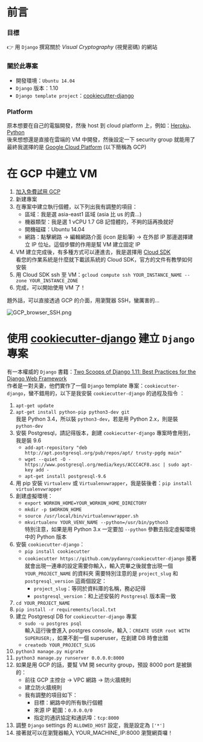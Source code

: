 前言
===

### 目標
:point_right: 用 `Django` 撰寫關於 _Visual Cryptography_ (視覺密碼) 的網站

### 關於此專案
*  開發環境：`Ubuntu 14.04`
* `Django` 版本：1.10
* `Django template project`：[cookiecutter-django](https://github.com/pydanny/cookiecutter-django)

### Platform
原本想要在自己的電腦開發，然後 host 到 cloud platform 上，例如：[Heroku](https://www.heroku.com/)、[Python](https://www.pythonanywhere.com/)  
後來想想還是直接在雲端的 VM 中開發，然後設定一下 security group 就能用了  
最終我選擇的是 [Google Cloud Platform](https://cloud.google.com/?hl=zh-tw) (以下簡稱為 GCP)

在 GCP 中建立 VM
===
1. [加入免費試用 GCP](https://cloud.google.com/free/?hl=zh-tw)
2. 新建專案
3. 在專案中建立執行個體，以下列出我有調整的項目：  
   * 區域：我是選 asia-east1 區域 (asia 比 us 的貴...)
   * 機器類型：我是選 1 vCPU 1.7 GB 記憶體的，不夠的話再換就好
   * 開機磁碟：Ubuntu 14.04
   * 網路：點擊網路 -> 編輯網路介面 (icon 是鉛筆) -> 在外部 IP 那邊選擇建立 IP 位址。這個步驟的作用是幫 VM 建立固定 IP
4. VM 建立完成後，有多種方式可以連進去，我是選擇用 [Cloud SDK](https://cloud.google.com/sdk/?hl=zh-tw)  
   看您的作業系統是什麼就下載該系統的 Cloud SDK，官方的文件有教學如何安裝
5. 用 Cloud SDK ssh 至 VM：`gcloud compute ssh YOUR_INSTANCE_NAME --zone YOUR_INSTANCE_ZONE`
6. 完成，可以開始使用 VM 了！

題外話，可以直接透過 GCP 的介面，用瀏覽器 SSH，蠻厲害的...  

![GCP_browser_SSH.png]({{site.baseurl}}/assets/images/GCP_browser_SSH.png)

使用 [cookiecutter-django](https://github.com/pydanny/cookiecutter-django) 建立 `Django` 專案
===
有一本權威的 `Django` 書籍：[Two Scoops of Django 1.11: Best Practices for the Django Web Framework](https://www.amazon.com/Two-Scoops-Django-1-11-Practices/dp/0692915729)  
作者是一對夫妻，他們實作了一個 `Django` template 專案：`cookiecutter-django`，蠻不錯用的，以下是我安裝 `cookiecutter-django` 的過程及指令  ：
1. `apt-get update`
1. `apt-get install python-pip python3-dev git`  
   我是 Python 3.4，所以裝 `python3-dev`，若是用 Python 2.x，則是裝 `python-dev`
1. 安裝 Postgresql，請記得版本，創建 `cookiecutter-django` 專案時會用到，我是裝 9.6  
   * `add-apt-repository "deb http://apt.postgresql.org/pub/repos/apt/ trusty-pgdg main"`
   * `wget --quiet -O - https://www.postgresql.org/media/keys/ACCC4CF8.asc | sudo apt-key add -`
   * `apt-get install postgresql-9.6`
1. 用 pip 安裝 `Virtualenv` 或 `Virtualenvwrapper`，我是裝後者：`pip install virtualenvwrapper`
1. 創建虛擬環境：  
   * `export WORKON_HOME=YOUR_WORKON_HOME_DIRECTORY`
   * `mkdir -p $WORKON_HOME`
   * `source /usr/local/bin/virtualenvwrapper.sh`
   * `mkvirtualenv YOUR_VENV_NAME --python=/usr/bin/python3`  
      特別注意，如果是用 Python 3.x 一定要加 `--python` 參數去指定虛擬環境中的 Python 版本
1. 安裝 `cookiecutter-django`：  
   * `pip install cookiecutter`
   * `cookiecutter https://github.com/pydanny/cookiecutter-django`
   接著就會出現一連串的設定需要你輸入，輸入完畢之後就會出現一個 `YOUR_PROJECT_NAME` 的資料夾
   需要特別注意的是 `project_slug` 和 `postgresql_version` 這兩個設定：  
     * `project_slug`：等同於資料庫的名稱，務必記得
     * `postgresql_version`：和上述安裝的 `Postgresql` 版本需一致
1. `cd YOUR_PROJECT_NAME`
1. `pip install -r requirements/local.txt`
1. 建立 Postgresql DB for `cookiecutter-django` 專案  
   * `sudo -u postgres psql`  
     輸入這行後會進入 postgres console，輸入：`CREATE USER root WITH SUPERUSER;`，如果不創一個 superuser，在創建 DB 時會出錯
   * `createdb YOUR_PROJECT_SLUG`
1. `python3 manage.py migrate`
1. `python3 manage.py runserver 0.0.0.0:8000`
1. 如果是用 GCP 的話，要幫 VM 開 security group，預設 8000 port 是被鎖的： 
   * 前往 GCP 主控台 -> VPC 網路 -> 防火牆規則
   * 建立防火牆規則
   * 我有調整的項目如下：  
     * 目標：網路中的所有執行個體
     * 來源 IP 範圍：`0.0.0.0/0`
     * 指定的通訊協定和通訊埠：`tcp:8000`
1. 調整 `Django` settings 的 `ALLOWED_HOST` 設定，我是設定為 `['*']`
1. 接著就可以在瀏覽器輸入 YOUR_MACHINE_IP:8000 瀏覽網頁囉！
